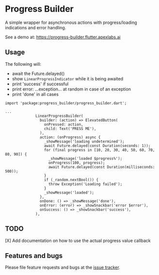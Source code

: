 # Progress Builder

A simple wrapper for asynchronous actions with progress/loading indications and error handling.

See a demo at: https://progress-builder.flutter.apexlabs.ai

## Usage

The following will:
* await the Future.delayed()
* show `LinearProgressIndicator` while it is being awaited
* print 'success' if successful
* print error: ...exception... at random in case of an exception
* print 'done' in all cases

```
import 'package:progress_builder/progress_builder.dart';

...
              LinearProgressBuilder(
                builder: (action) => ElevatedButton(
                  onPressed: action,
                  child: Text('PRESS ME'),
                ),
                action: (onProgress) async {
                  _showMessage('loading undetermined');
                  await Future.delayed(const Duration(seconds: 1));
                  for (final progress in [10, 20, 30, 40, 50, 60, 70, 80, 90]) {
                    _showMessage('loaded $progress%');
                    onProgress(100, progress);
                    await Future.delayed(const Duration(milliseconds: 500));
                  }
                  if (_random.nextBool()) {
                    throw Exception('Loading failed');
                  }
                  _showMessage('loaded');
                },
                onDone: () => _showMessage('done'),
                onError: (error) => _showSnackbar('error $error'),
                onSuccess: () => _showSnackbar('success'),
              ),

```

## TODO
[X] Add documentation on how to use the actual progress value callback

## Features and bugs

Please file feature requests and bugs at the [issue tracker][tracker].

[tracker]: https://github.com/apexlabs-ai/progress_builder/issues
